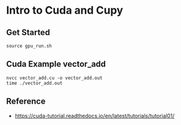 # Intro to Cuda and Cupy

## Get Started

```
source gpu_run.sh
```

## Cuda Example vector_add

```
nvcc vector_add.cu -o vector_add.out
time ./vector_add.out
```

## Reference
* https://cuda-tutorial.readthedocs.io/en/latest/tutorials/tutorial01/

